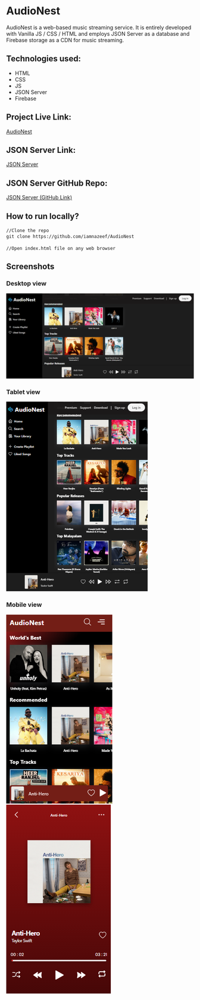 # AudioNest
AudioNest is a web-based music streaming service. It is entirely developed with Vanilla JS / CSS / HTML and employs JSON Server as a database and Firebase storage as a CDN for music streaming.

## Technologies used:
* HTML
* CSS 
* JS 
* JSON Server
* Firebase

## Project Live Link:
[AudioNest](https://audionest.netlify.app/)

## JSON Server Link:
[JSON Server](https://audionest-web-api.onrender.com/)

## JSON Server GitHub Repo:
[JSON Server (GitHub Link)](https://github.com/iamnazeef/AudioNest-JSON-Server)

## How to run locally?
```
//Clone the repo
git clone https://github.com/iamnazeef/AudioNest

//Open index.html file on any web browser
```
## Screenshots

### Desktop view
![desktop_view](./screenshots/Desktop.png)

### Tablet view
![tablet_view](./screenshots/Tablet.png)

### Mobile view
![mobile_1_view](./screenshots/Mobile_1.png)
![mobile_1_view](./screenshots/Mobile_2.png)
